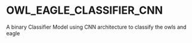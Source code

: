 # OWL_EAGLE_CLASSIFIER_CNN
A binary Classifier Model using CNN architecture to classify the owls and eagle
